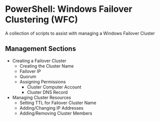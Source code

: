 # PowerShell: Windows Failover Clustering (WFC)

A collection of scripts to assist with managing a Windows Failover Cluster

## Management Sections

- Creating a Failover Cluster
  - Creating the Cluster Name
  - Failover IP
  - Quorum
  - Assigning Permissions
    - Cluster Computer Account
    - Cluster DNS Record
- Managing Cluster Resources
  - Setting TTL for Failover Cluster Name
  - Adding/Changing IP Addresses
  - Adding/Removing Cluster Members
